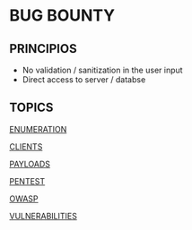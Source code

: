 # BUG BOUNTY

## PRINCIPIOS

- No validation / sanitization in the user input
- Direct access to server / databse

## TOPICS

[ENUMERATION](BUG%20BOUNTY%20595f3a9ee1464e5183127e981679145f/ENUMERATION%20faa5a839085148d781a8e66ab14d2443.md)

[CLIENTS](BUG%20BOUNTY%20595f3a9ee1464e5183127e981679145f/CLIENTS%200683c1b12cf54383bb91fb3c61824e77.md)

[PAYLOADS](BUG%20BOUNTY%20595f3a9ee1464e5183127e981679145f/PAYLOADS%208524a043646a497d9b7cb3ff251c98d3.md)

[PENTEST](BUG%20BOUNTY%20595f3a9ee1464e5183127e981679145f/PENTEST%20ddccf7115ea445f0ac88bab937e6eb10.md)

[OWASP](BUG%20BOUNTY%20595f3a9ee1464e5183127e981679145f/OWASP%20a8681dc402a447439b5f02a5fefeff32.md)

[VULNERABILITIES](BUG%20BOUNTY%20595f3a9ee1464e5183127e981679145f/VULNERABILITIES%2014611edc05b64125b1ff0e403c6794f3.md)
